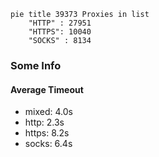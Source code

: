 
```mermaid
pie title 39373 Proxies in list
    "HTTP" : 27951
    "HTTPS": 10040
    "SOCKS" : 8134
```

### Some Info
#### Average Timeout

- mixed: 4.0s
- http: 2.3s
- https: 8.2s
- socks: 6.4s